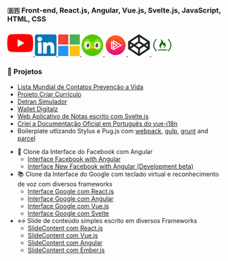 ### 🇧🇷 Front-end, React.js, Angular, Vue.js, Svelte.js, JavaScript, HTML, CSS

<a href="https://www.youtube.com/channel/UCZBURloZW7kmNqzgPS9OHrA" target="_blank">
  <img alt="Lucas Ferreira de Lima - Front end" width="60px" src="https://raw.githubusercontent.com/lucasferreiralimax/lucasferreiralimax/master/assets/youtube-logo.svg" />
</a>
  <a href="https://www.linkedin.com/in/lucasferreiralimax" target="_blank">
  <img alt="Lucas Ferreira de Lima LinkdeIn" width="50px" src="https://raw.githubusercontent.com/lucasferreiralimax/lucasferreiralimax/master/assets/linkedin-logo.svg" />
</a>
<a href="https://docs.microsoft.com/pt-br/users/lucasferreiralimax" target="_blank">
  <img alt="Lucas Ferreira de Lima Microsoft Docs Learn" width="50px" src="https://raw.githubusercontent.com/lucasferreiralimax/lucasferreiralimax/master/assets/microsoft-logo.svg" />
</a>
<a href="https://www.duolingo.com/profile/ferreiralimax" target="_blank">
  <img alt="Lucas Duolingo" width="50px" src="https://raw.githubusercontent.com/lucasferreiralimax/lucasferreiralimax/master/assets/duolingo-logo.svg" />
</a>
<a href="https://app.pluralsight.com/profile/lucasferreiralimax" target="_blank">
  <img alt="Lucas Ferreira de Lima PluralSight" width="50px" src="https://raw.githubusercontent.com/lucasferreiralimax/lucasferreiralimax/master/assets/pluralsight-logo.png" />
</a>
<a href="https://codepen.io/lucaslimax" target="_blank">
  <img alt="lucaslimax Codepen" width="50px" src="https://raw.githubusercontent.com/lucasferreiralimax/lucasferreiralimax/master/assets/codepen-logo.svg" />
</a>
<a href="https://www.freecodecamp.org/lucasferreiralimax" target="_blank">
  <img alt="Lucas Ferreira de Lima FreeCodeCamp" width="50px" src="https://raw.githubusercontent.com/lucasferreiralimax/lucasferreiralimax/master/assets/freecodecamp-logo.png" />
</a>

### 🌿 Projetos
  * [Lista Mundial de Contatos Prevenção a Vida](https://lucasferreiralimax.github.io/save-our-soul)
  * [Projeto Criar Currículo](https://criar-curriculo.web.app?lang=pt-BR)
  * [Detran Simulador](https://detran-simulador.web.app)
  * [Wallet Digitalz]([https://detran-simulador.web.app](https://walletdigitalz.web.app))
  * [Web Aplicativo de Notas escrito com Svelte.js](https://keep-cybernetically.web.app)
  * [Criei a Documentação Oficial em Português do vue-i18n](https://kazupon.github.io/vue-i18n/pt)
  * Boilerplate utlizando Stylus e Pug.js com [webpack](https://github.com/lucasferreiralimax/webpack_work), [gulp](https://github.com/lucasferreiralimax/gulp_work), [grunt](https://github.com/lucasferreiralimax/grunt_work) and [parcel](https://github.com/lucasferreiralimax/parcel_work)
- 📘 Clone da Interface do Facebook com Angular
  * [Interface Facebook with Angular](https://angular-facebook.web.app)
  * [Interface New Facebook with Angular (Development beta)](https://angular-facebook-new.web.app)
- 📚 Clone da Interface do Google com teclado virtual e reconhecimento de voz com diversos frameworks
  * [Interface Google com React.js](https://g00gle-reactjs.web.app)
  * [Interface Google com Angular](https://g00gle-angular.web.app)
  * [Interface Google com Vue.js](https://g00gle-vue.web.app)
  * [Interface Google com Svelte](https://g00gle-svelte.web.app)
- ↔️ Slide de conteúdo simples escrito em diversos Frameworks
  * [SlideContent com React.js](https://slidecontent-reactjs.web.app)
  * [SlideContent com Vue.js](https://slidecontent-vuejs.web.app)
  * [SlideContent com Angular](https://angular-slidecontent.web.app)
  * [SlideContent com Ember.js](https://slidecontent-ember.web.app)
